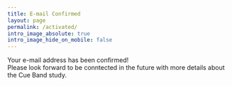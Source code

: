 ```yaml
---
title: E-mail Confirmed
layout: page
permalink: /activated/
intro_image_absolute: true
intro_image_hide_on_mobile: false
---
```


Your e-mail address has been confirmed! <br>
Please look forward to be conntected in the future with more details about the Cue Band study.



